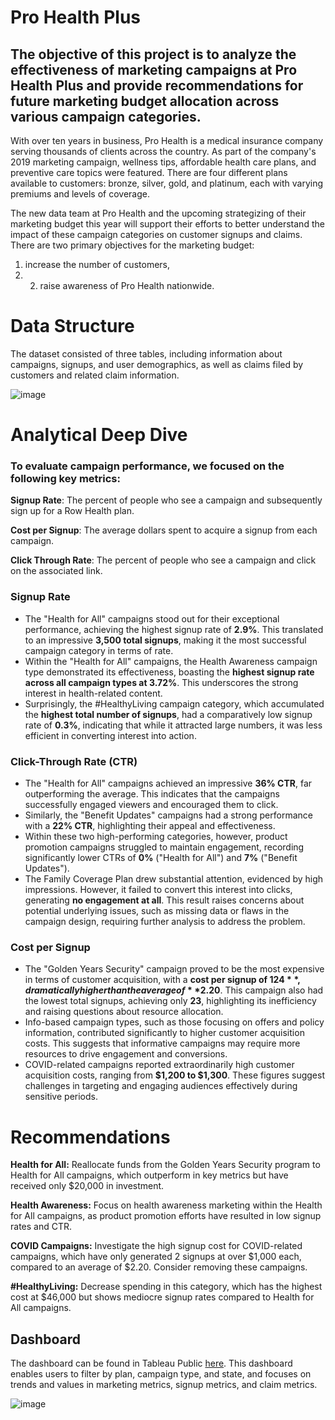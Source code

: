 # Pro Health Plus
## The objective of this project is to analyze the effectiveness of marketing campaigns at Pro Health Plus and provide recommendations for future marketing budget allocation across various campaign categories.
With over ten years in business, Pro Health is a medical insurance company serving thousands of clients across the country. As part of the company's 2019 marketing campaign, wellness tips, affordable health care plans, and preventive care topics were featured. There are four different plans available to customers: bronze, silver, gold, and platinum, each with varying premiums and levels of coverage.

The new data team at Pro Health and the upcoming strategizing of their marketing budget this year will support their efforts to better understand the impact of these campaign categories on customer signups and claims. There are two primary objectives for the marketing budget: 
1) increase the number of customers,
2) 2) raise awareness of Pro Health nationwide.

# Data Structure
The dataset consisted of three tables, including information about campaigns, signups, and user demographics, as well as claims filed by customers and related claim information.

![image](https://github.com/user-attachments/assets/5ebffa95-6952-4b61-8ebf-44ca648b398c)

# Analytical Deep Dive
### To evaluate campaign performance, we focused on the following key metrics:
**Signup Rate**: The percent of people who see a campaign and subsequently sign up for a Row Health plan.

**Cost per Signup**: The average dollars spent to acquire a signup from each campaign.

**Click Through Rate**: The percent of people who see a campaign and click on the associated link.

### **Signup Rate**
- The "Health for All" campaigns stood out for their exceptional performance, achieving the highest signup rate of **2.9%**. This translated to an impressive **3,500 total signups**, making it the most successful campaign category in terms of rate.
- Within the "Health for All" campaigns, the Health Awareness campaign type demonstrated its effectiveness, boasting the **highest signup rate across all campaign types at 3.72%**. This underscores the strong interest in health-related content.
- Surprisingly, the #HealthyLiving campaign category, which accumulated the **highest total number of signups**, had a comparatively low signup rate of **0.3%**, indicating that while it attracted large numbers, it was less efficient in converting interest into action.

### **Click-Through Rate (CTR)**
- The "Health for All" campaigns achieved an impressive **36% CTR**, far outperforming the average. This indicates that the campaigns successfully engaged viewers and encouraged them to click.
- Similarly, the "Benefit Updates" campaigns had a strong performance with a **22% CTR**, highlighting their appeal and effectiveness.
- Within these two high-performing categories, however, product promotion campaigns struggled to maintain engagement, recording significantly lower CTRs of **0%** ("Health for All") and **7%** ("Benefit Updates").
- The Family Coverage Plan drew substantial attention, evidenced by high impressions. However, it failed to convert this interest into clicks, generating **no engagement at all**. This result raises concerns about potential underlying issues, such as missing data or flaws in the campaign design, requiring further analysis to address the problem.

### **Cost per Signup**
- The "Golden Years Security" campaign proved to be the most expensive in terms of customer acquisition, with a **cost per signup of $124**, dramatically higher than the average of **$2.20**. This campaign also had the lowest total signups, achieving only **23**, highlighting its inefficiency and raising questions about resource allocation.
- Info-based campaign types, such as those focusing on offers and policy information, contributed significantly to higher customer acquisition costs. This suggests that informative campaigns may require more resources to drive engagement and conversions.
- COVID-related campaigns reported extraordinarily high customer acquisition costs, ranging from **$1,200 to $1,300**. These figures suggest challenges in targeting and engaging audiences effectively during sensitive periods.
# Recommendations
**Health for All:** Reallocate funds from the Golden Years Security program to Health for All campaigns, which outperform in key metrics but have received only $20,000 in investment.

**Health Awareness:** Focus on health awareness marketing within the Health for All campaigns, as product promotion efforts have resulted in low signup rates and CTR.

**COVID Campaigns:** Investigate the high signup cost for COVID-related campaigns, which have only generated 2 signups at over $1,000 each, compared to an average of $2.20. Consider removing these campaigns.

**#HealthyLiving:** Decrease spending in this category, which has the highest cost at $46,000 but shows mediocre signup rates compared to Health for All campaigns.
## Dashboard
The dashboard can be found in Tableau Public [here](https://public.tableau.com/app/profile/kilila.ninsavang/viz/ProHealthPlus/ExecutiveDashboard). This dashboard enables users to filter by plan, campaign type, and state, and focuses on trends and values in marketing metrics, signup metrics, and claim metrics.

![image](https://github.com/user-attachments/assets/44f77e7d-c3cb-4059-bf90-f7dd2092238c)

